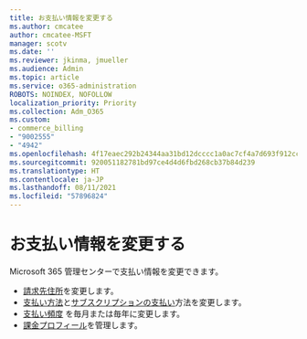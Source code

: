 ```yaml
---
title: お支払い情報を変更する
ms.author: cmcatee
author: cmcatee-MSFT
manager: scotv
ms.date: ''
ms.reviewer: jkinma, jmueller
ms.audience: Admin
ms.topic: article
ms.service: o365-administration
ROBOTS: NOINDEX, NOFOLLOW
localization_priority: Priority
ms.collection: Adm_O365
ms.custom:
- commerce_billing
- "9002555"
- "4942"
ms.openlocfilehash: 4f17eaec292b24344aa31bd12dcccc1a0ac7cf4a7d693f912ccfc03ac316db47
ms.sourcegitcommit: 920051182781bd97ce4d4d6fbd268cb37b84d239
ms.translationtype: HT
ms.contentlocale: ja-JP
ms.lasthandoff: 08/11/2021
ms.locfileid: "57896824"
---
```

# <a name="change-billing-information"></a>お支払い情報を変更する

Microsoft 365 管理センターで支払い情報を変更できます。 

- [請求先住所](https://docs.microsoft.com/microsoft-365/commerce/billing-and-payments/change-your-billing-addresses)を変更します。
- [支払い方法](https://docs.microsoft.com/microsoft-365/commerce/billing-and-payments/manage-payment-methods)と[サブスクリプションの支払い](https://docs.microsoft.com/microsoft-365/commerce/billing-and-payments/pay-for-your-subscription)方法を変更します。
- [支払い頻度](https://docs.microsoft.com/microsoft-365/commerce/billing-and-payments/change-payment-frequency) を毎月または毎年に変更します。
- [課金プロフィール](https://docs.microsoft.com/microsoft-365/commerce/billing-and-payments/manage-billing-profiles)を管理します。
